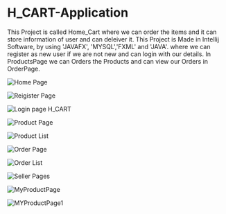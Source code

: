 # H_CART-Application
This Project is called Home_Cart where we can order the items and it can store information of user and can deleiver it. This Project is Made in Intellij Software, by using 'JAVAFX', 'MYSQL','FXML' and 'JAVA'.
where we can register as new user if we are not new and can login with our details. In ProductsPage we can Orders the Products and can view our Orders in OrderPage.


![Home Page](https://user-images.githubusercontent.com/40628690/203533702-45aaa433-4a42-467b-adc6-11b2215b8b34.png)

![Reigister Page](https://user-images.githubusercontent.com/40628690/203967640-14ee849a-effc-4ad8-ada3-936c68e10611.png)

![Login page H_CART](https://user-images.githubusercontent.com/40628690/203533888-e2398f97-bb43-435b-8632-e77f28f6fc3c.png)

![Product Page](https://user-images.githubusercontent.com/40628690/203533903-7e9c8ec0-259a-4644-aa11-f1f12a197dee.png)

![Product List](https://user-images.githubusercontent.com/40628690/203533932-fd4aafb1-fc85-492a-97ef-6c9ab0e54071.png)

![Order Page](https://user-images.githubusercontent.com/40628690/203533948-be134af9-7db6-4e3a-bad8-35cf4c5b35a9.png)

![Order List](https://user-images.githubusercontent.com/40628690/203533995-d19f3eb1-345c-4549-af2e-66bef33dd7f7.png)

![Seller Pages](https://user-images.githubusercontent.com/40628690/203967692-7b9a56d0-485d-4789-8c5a-88854630f639.png)

![MyProductPage](https://user-images.githubusercontent.com/40628690/203967701-f368a239-8bde-4d48-835c-e8752890d0c8.png)

![MYProductPage1](https://user-images.githubusercontent.com/40628690/203967719-c71437cb-26ff-486d-8b14-066629b13d89.png)

